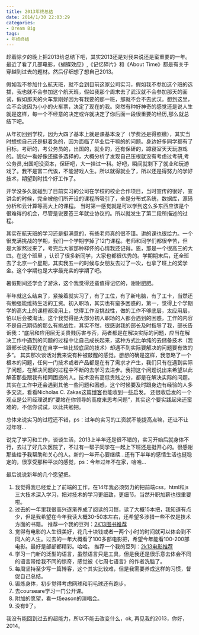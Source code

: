 ```yaml
---
title: 2013年终总结
date: 2014/1/30 22:03:29
categories:
- Dream Big
tags:
- 年终终结
---
```


趁着除夕的晚上把2013给总结下吧，其实2013还是对我来说还是蛮重要的一年。最近了看了几部电影，《蝴蝶效应》,《记忆碎片》和《About Time》都是有关于穿越到过去的题材。然后仔细想了想自己2013。

假如我不参加什么航天班，就不会到目前这家公司实习，假如我不参加这个班的选拔，我也就不会参加这个航天班，假如我那个周末去了武汉就不会参加那天的面试，假如那天的火车票刚好因为有我要的那一班，那就不会不去武汉。想到这里，会不会说因为小小的火车票，决定了现在的我。突然有种好神奇的感觉还是说人生就是这样，每一个不经意的决定或许就决定了你后面一段很重要的经历,那么就总结下吧。

从年初回到学校，因为大四了基本上就是课基本没了（学费还是得照缴），其实当时想想自己还是挺着急的，因为面临了毕业后干嘛的的问题。身边好多同学都有了目标，考研的，考公务员的，出国的，就业的，还有保研的，蹲寝室天天玩游戏的。貌似一看好像还挺多选择的，大概分析了发现自己压根就没有考虑过考研,考公务员,出国吧没资本，保研吧，大一挂过一科。好吧，瞬间就剩下了就业和玩游戏了。我不是富二代诶，不能游戏人生。所以就得就业了，所以还是得努力的学好技术，期望到时找个好工作了。

开学没多久就碰到了目前实习的公司在学校的校企合作项目，当时宣传的很好，宣讲会的时候，完全被他们所开设的课程所吸引了，全是分布式系统，数据库，源码分析和云计算等高大上的课程。 当时第一感觉就是可以学到这么多东西应该是个很难得的机会，尽管是说要签三年就业协议的。所以就发生了第二段所描述的过程。

其实在航天班的学习还是挺满意的，有些老师真的很不错。讲的课也很给力。一个很充满挑战的学期，我们一个学期学掉了12门课程。老师和同学们都很辛苦，但是大家熬过来了，考完后大家那种释怀的心情我还记得。恩，那是一个很高三的大四。在这个班里 ，认识了很多新同学，大家也都很优秀的。学期期末后，还全班去了北京一个星期，其实我五一的时候与女朋友去过了一次，也拿了班上的奖学金。这个学期也是大学最充实的学期了吧。

暑假期间还学会了游泳，这个我觉得还蛮值得记忆的，谢谢肥肥。

半年就这么结束了，紧接着就实习了，有了工位，有了新电脑，有了工卡，当然还有勉强能维持生活的工资。初入职场，其实也有蛮多困惑的，第一，觉得上个学期学的高大上的课程都没用上，觉得工作没挑战性，做的工作不够底层，太应用层，怕以后会被淘汰。这个我觉得是大部分初入职场的人都会遇到的困惑，工作的内容不是自己期待的那么有挑战性，其实不然，很感谢我的部长及时指导了我，部长告诉我：“底层和应用层无关贵贱厉害与否，两者都是在解决实际的问题，应当在解决工作中遇到的问题的过程中让自己成长起来，这种方式比单纯的去储备技术（我跟部长说我现在在自学一些比较底层的技术）却遇不到实际要解决的问题要有效的多”。  其实那次谈话对我来说有种被敲醒的感觉。想想的确是这样，我忽略了一个根本的问题，任何一门技术或者产品都是在有了需求才产生，我们只有在遇到实际了问题，在解决问题的过程中不断的去学习去进步。我把这个问题说出来希望以此解答那些跟我有相同困惑的人。技术没有高低贵贱之分，都是在解决实际的问题。其实在工作中还会遇到其他一些问题和困惑，这个时候要及时跟身边有经验的人多多交流，看看Nicholas C. Zakas这篇[博客](http://blog.jobbole.com/53812/)也能收到一些启发。
还很收启发的一个观点是公司经理说的“要站在你领导的高度来思考问题”，其实这个要实践起来还蛮难的，不信你试试，以此共勉把。

总体来说实习的过程还不错，ps：过年的实习的工资就不能提高点嘛，还让不让过年呀...

说完了学习和工作，谈谈生活，2013上半年还是很不错的，实习开始后就身体不行，去过了好几次医院了，不过有一帮子同学在一起上下班还是挺开心的。很感谢那些给予我帮助和关心的人。新的一年开心要继续...还有下半年的感情生活也挺稳定的，很享受那种平淡的感觉，ps：今年过年不在家，哈哈...

最后说说新年的几个愿望把。
1. 我觉得我已经爱上了前端的工作，在14年我必须努力的把前端css，html和js三大技术深入学习，把对技术的学习更细致，更细节。当然升职加薪也很重要啦。 
2. 过去的一年里我很高兴逐渐养成了阅读的习惯，读了大概15本把，我知道有点少，但是我希望在今年我读大概30-50本左右，还希望多涉猎一些不仅是技术方面的书籍。
   推荐一个我的豆列：[2K13图书推荐](http://book.douban.com/doulist/3424571/)
3. 觉得有电影的人生很美好，花几十块钱或者一两个小时的时间就可以体会到不同人的人生。过去的一年大概看了100多部电影把，希望今年能看100-200部电影。最好是部部都精彩。哈哈。
   推荐一个我的豆列：[2k13电影推荐](http://movie.douban.com/doulist/3424641/)
4. 学习一门新的泛型的语言，虽然语言只是工具，但是我还是很乐意去体会不同的语言带给我不同的惊奇，感觉被《七周七语言》的作者洗脑了。
5. 每周坚持至少写一篇博客，这个其实比较难，但是我需要养成这样的习惯，督促自己总结。
6. 锻炼身体，初步觉得考虑网球和羽毛球还有跑步。
7. 去courseare学习一门公开课。
8. 附加的愿望，看一场eason的演唱会。
9. 没有9了。

我没有能回到过去的超能力，所以不能去改变什么，ok, 再见我的2013，你好，2014。
